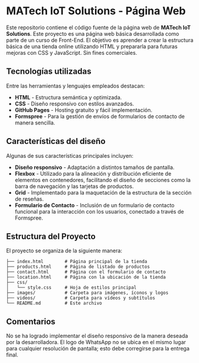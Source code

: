 # MATech IoT Solutions - Página Web

Este repositorio contiene el código fuente de la página web de **MATech IoT Solutions**. Este proyecto es una página web básica desarrollada como parte de un curso de Front-End. El objetivo es aprender a crear la estructura básica de una tienda online utilizando HTML y prepararla para futuras mejoras con CSS y JavaScript. Sin fines comerciales.

## Tecnologías utilizadas

Entre las herramientas y lenguajes empleados destacan:

- **HTML**  - Estructura semántica y optimizada.
- **CSS**  - Diseño responsivo con estilos avanzados.
- **GitHub Pages**  - Hosting gratuito y fácil implementación.
- **Formspree** - Para la gestión de envíos de formularios de contacto de manera sencilla.

## Características del diseño

Algunas de sus características principales incluyen:

- **Diseño responsivo**  - Adaptación a distintos tamaños de pantalla.
- **Flexbox** - Utilizado para la alineación y distribución eficiente de elementos en contenedores, facilitando el diseño de secciones como la barra de navegación y las tarjetas de productos.
- **Grid** - Implementado para la maquetación de la estructura de la sección de reseñas.
- **Formulario de Contacto** - Inclusión de un formulario de contacto funcional para la interacción con los usuarios, conectado a través de Formspree.

## Estructura del Proyecto

El proyecto se organiza de la siguiente manera:

```
├── index.html        # Página principal de la tienda
├── products.html     # Página de listado de productos 
├── contact.html      # Página con el formulario de contacto
├── location.html     # Página con la ubicación de la tienda
├── css/
│   └── style.css     # Hoja de estilos principal
├── images/           # Carpeta para imágenes, íconos y logos
├── videos/           # Carpeta para vídeos y subtítulos
└── README.md         # Este archivo
```

## Comentarios

No se ha logrado implementar el diseño responsivo de la manera deseada por la desarrolladora. 
El logo de WhatsApp no se ubica en el mismo lugar para cualquier resolución de pantalla; esto debe corregirse para la entrega final. 
